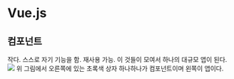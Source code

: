 # Vue.js

## 컴포넌트
작다. 스스로 자기 기능을 함. 재사용 가능.
이 것들이 모여서 하나의 대규모 앱이 된다.
![](https://kr.vuejs.org/images/components.png)
위 그림에서 오른쪽에 있는 초록색 상자 하나하나가 컴포넌트이며 왼쪽이 앱이다.

